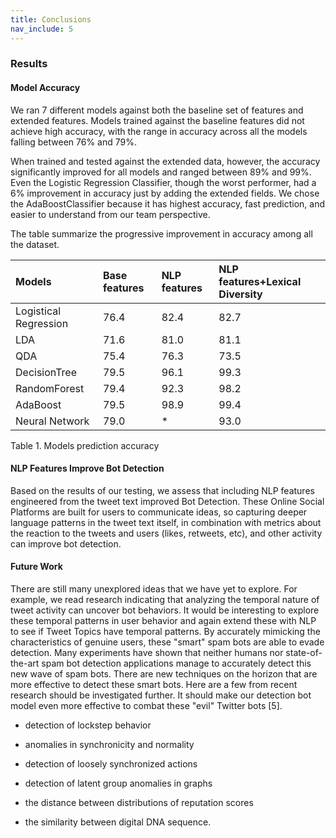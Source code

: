 ```yaml
---
title: Conclusions
nav_include: 5
---
```


### Results

#### Model Accuracy

We ran 7 different models against both the baseline set of features and extended features. Models trained against the baseline features did not achieve high accuracy, with the range in accuracy across all the models falling between 76% and 79%.

When trained and tested against the extended data, however, the accuracy significantly improved for all models and ranged between 89% and 99%.
Even the Logistic Regression Classifier, though the worst performer, had a 6% improvement in accuracy just by adding the extended fields.
We chose the AdaBoostClassifier because it has highest accuracy, fast prediction, and easier to understand from our team perspective.
 
The table summarize the progressive improvement in accuracy among all the dataset.

|Models|Base features|NLP features|NLP features+Lexical Diversity|
|:-----|:------------|:-----------|:-----------------------------|
|Logistical Regression|76.4|82.4|82.7|
|LDA|71.6|81.0|81.1|
|QDA|75.4|76.3|73.5|
|DecisionTree|79.5|96.1|99.3|
|RandomForest|79.4|92.3|98.2|
|AdaBoost|79.5|98.9|99.4|
|Neural Network|79.0|*|93.0|

Table 1. Models prediction accuracy

#### NLP Features Improve Bot Detection

Based on the results of our testing, we assess that including NLP features engineered from the tweet text improved Bot Detection. These Online Social Platforms are built for users to communicate ideas, so capturing deeper language patterns in the tweet text itself, in combination with metrics about the reaction to the tweets and users (likes, retweets, etc), and other activity can improve bot detection.

#### Future Work
 There are still many unexplored ideas that we have yet to explore. For example, we read research indicating that analyzing the 
 temporal nature of tweet activity can uncover bot behaviors. It would be interesting to explore these temporal patterns in user 
 behavior and again extend these with NLP to see if Tweet Topics have temporal patterns. By accurately mimicking the characteristics 
 of genuine users, these "smart" spam bots are able to evade detection. Many experiments have shown that neither humans nor 
 state-of-the-art spam bot detection applications manage to accurately detect this new wave of spam bots. There are new techniques 
 on the horizon that are more effective to detect these smart bots. Here are a few from recent research should be investigated further.
 It should make our detection bot model even more effective to combat these "evil" Twitter bots [5].
                                                                                         
 - detection of lockstep behavior
 
 - anomalies in synchronicity and normality
 
 - detection of loosely synchronized actions
 
 - detection  of latent group anomalies in graphs
 
 - the distance between distributions of reputation scores 
 
 - the similarity between digital DNA sequence.
